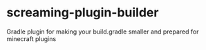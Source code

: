 # screaming-plugin-builder
Gradle plugin for making your build.gradle smaller and prepared for minecraft plugins

